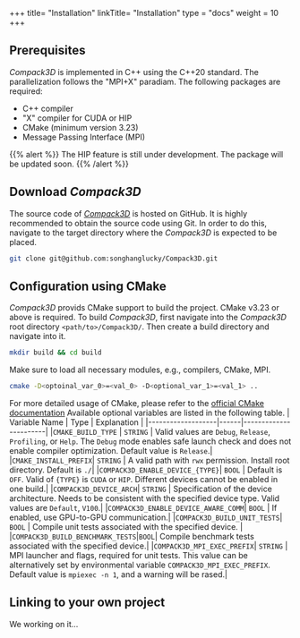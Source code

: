 +++
title= "Installation"
linkTitle= "Installation"
type = "docs"
weight = 10
+++

## Prerequisites

*Compack3D* is implemented in C++ using the C++20 standard. The parallelization follows the "MPI+X" paradiam. The following packages are required:

* C++ compiler
* "X" compiler for CUDA or HIP
* CMake (minimum version 3.23)
* Message Passing Interface (MPI)

{{% alert %}}
The HIP feature is still under development.
The package will be updated soon.
{{% /alert %}}


## Download *Compack3D*

The source code of [*Compack3D*](https://github.com/songhanglucky/Compack3D/tree/master) is hosted on GitHub.
It is highly recommended to obtain the source code using Git.
In order to do this, navigate to the target directory where the *Compack3D* is expected to be placed.
```bash
git clone git@github.com:songhanglucky/Compack3D.git
```


## Configuration using CMake
*Compack3D* provids CMake support to build the project.
CMake v3.23 or above is required.
To build *Compack3D*, first navigate into the *Compack3D* root directory `<path/to>/Compack3D/`.
Then create a build directory and navigate into it.
```bash
mkdir build && cd build
```
Make sure to load all necessary modules, e.g., compilers, CMake, MPI.
```bash
cmake -D<optoinal_var_0>=<val_0> -D<optional_var_1>=<val_1> ..
```
For more detailed usage of CMake, please refer to the [official CMake documentation](https://cmake.org/documentation/)
Available optional variables are listed in the following table.
| Variable Name     | Type |      Explanation      |
|-------------------|------|-----------------------|
|`CMAKE_BUILD_TYPE` | `STRING` | Valid values are `Debug`, `Release`, `Profiling`, or `Help`. The `Debug` mode enables safe launch check and does not enable compiler optimization. Default value is `Release`.|
|`CMAKE_INSTALL_PREFIX`| `STRING` | A valid path with `rwx` permission. Install root directory. Default is `./`|
|`COMPACK3D_ENABLE_DEVICE_{TYPE}`| `BOOL` | Default is `OFF`. Valid of `{TYPE}` is `CUDA` or `HIP`. Different devices cannot be enabled in one build.|
|`COMPACK3D_DEVICE_ARCH`| `STRING` | Specification of the device architecture. Needs to be consistent with the specified device type. Valid values are `Default`, `V100`.|
|`COMPACK3D_ENABLE_DEVICE_AWARE_COMM`| `BOOL` | If enabled, use GPU-to-GPU communication.|
|`COMPACK3D_BUILD_UNIT_TESTS`| `BOOL` | Compile unit tests associated with the specified device. |
|`COMPACK3D_BUILD_BENCHMARK_TESTS`|`BOOL`| Compile benchmark tests associated with the specified device.|
|`COMPACK3D_MPI_EXEC_PREFIX`| `STRING` | MPI launcher and flags, required for unit tests. This value can be alternatively set by environmental variable `COMPACK3D_MPI_EXEC_PREFIX`. Default value is `mpiexec -n 1`, and a warning will be rased.|


## Linking to your own project
We working on it...
